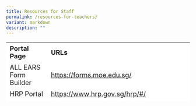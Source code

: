 ```yaml
---
title: Resources for Staff
permalink: /resources-for-teachers/
variant: markdown
description: ""
---
```

<table border="0" style="font-size: 18px; box-sizing: inherit; border-collapse: collapse; border-spacing: 0px; max-width: 100%; height: 161px; width: 665.188px;"><tbody style="box-sizing: inherit;"><tr border="1" style="box-sizing: inherit; background: rgb(255, 255, 255); height: 23px;"><td border="0" style="box-sizing: inherit; padding: 5px 10px; width: 326.35px; height: 23px;"><b>Portal Page</b></td><td border="0" style="box-sizing: inherit; padding: 5px 10px; width: 200px; height: 23px;"><b>URLs</b></td></tr><tr style="box-sizing: inherit; background: rgb(255, 255, 255);"><td style="box-sizing: inherit; padding: 5px 10px; width: 326.35px;">ALL EARS Form Builder</td><td style="box-sizing: inherit; padding: 5px 10px; width: 337.837px;"><a href="https://forms.moe.edu.sg/">https://forms.moe.edu.sg/</a></td></tr><tr style="box-sizing: inherit; background: rgb(255, 255, 255);"><td style="box-sizing: inherit; padding: 5px 10px; width: 326.35px;">HRP Portal</td><td style="box-sizing: inherit; padding: 5px 10px; width: 337.837px;"><a href="https://www.hrp.gov.sg/hrp/#/">https://www.hrp.gov.sg/hrp/#/</a></td></tr><tr style="box-sizing: inherit; background: rgb(255, 255, 255);"><td style="box-sizing: inherit; padding: 5px 10px; width: 326.35px;">iExam2</td><td style="box-sizing: inherit; padding: 5px 10px; width: 337.837px;"><a href="https://iexams.seab.gov.sg/login/">https://iexams.seab.gov.sg/login</a></td></tr><tr style="box-sizing: inherit; background: rgb(255, 255, 255); height: 23px;"><td style="box-sizing: inherit; padding: 5px 10px; width: 326.35px; height: 23px;">MIMS</td><td style="box-sizing: inherit; padding: 5px 10px; width: 337.837px; height: 23px;"><a href="https://idp.mims.moe.gov.sg/nidp/app/login">https://idp.mims.moe.gov.sg/nidp/app/login</a></td></tr><tr style="box-sizing: inherit; background: rgb(255, 255, 255);"><td style="box-sizing: inherit; padding: 5px 10px; width: 326.35px;">Opal 2.0</td><td style="box-sizing: inherit; padding: 5px 10px; width: 337.837px;"><a href="https://www.opal2.moe.edu.sg/app/learner">https://www.opal2.moe.edu.sg/app/learner</a></td></tr><tr style="box-sizing: inherit; background: rgb(255, 255, 255);"><td style="box-sizing: inherit; padding: 5px 10px; width: 326.35px;">Parents Gateway</td><td style="box-sizing: inherit; padding: 5px 10px; width: 337.837px;"><a href="https://pg.moe.edu.sg/">https://pg.moe.edu.sg/</a></td></tr><tr style="box-sizing: inherit; background: rgb(255, 255, 255);"><td style="box-sizing: inherit; padding: 5px 10px; width: 326.35px;">Resource Booking System (RBS)</td><td style="box-sizing: inherit; padding: 5px 10px; width: 337.837px;"><a href="https://rbs.avero-tech.com/login.html">https://rbs.avero-tech.com/login.html</a></td></tr><tr style="box-sizing: inherit; background: rgb(255, 255, 255); height: 23px;"><td style="box-sizing: inherit; padding: 5px 10px; width: 326.35px; height: 23px;">SC Mobile</td><td style="box-sizing: inherit; padding: 5px 10px; width: 337.837px; height: 23px;"><a href="https://scmobile.moe.edu.sg/login">https://scmobile.moe.edu.sg/login</a></td></tr><tr><td style="box-sizing: inherit; padding: 5px 10px; width: 326.35px; height: 23px;">School Cockpit</td><td style="box-sizing: inherit; padding: 5px 10px; width: 337.837px; height: 23px;"><a href="https://schoolcockpit.moe.gov.sg/">https://schoolcockpit.moe.gov.sg/</a></td></tr></tbody></table>